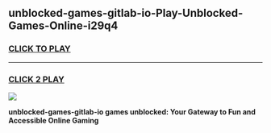 
## unblocked-games-gitlab-io-Play-Unblocked-Games-Online-i29q4
<h3>
<a href="https://premium76.site?title=unblocked-games-gitlab-io&ref=25A">CLICK TO PLAY</a></h3>
<hr>

<h3>
<a href="https://premium76.site?title=unblocked-games-gitlab-io&ref=25A">CLICK 2 PLAY</a>
  
</h3>

<a href="https://premium76.site?title=unblocked-games-gitlab-io&ref=25A"><img src="https://clearcache.store/games.png"></a>


**unblocked-games-gitlab-io games unblocked: Your Gateway to Fun and Accessible Online Gaming**
